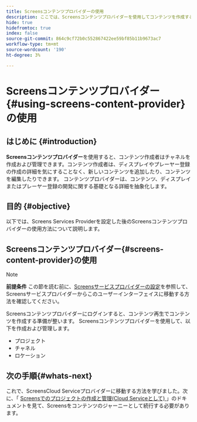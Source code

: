 ```yaml
---
title: Screensコンテンツプロバイダーの使用
description: ここでは、Screensコンテンツプロバイダーを使用してコンテンツを作成する方法について説明します。
hide: true
hidefromtoc: true
index: false
source-git-commit: 864c9cf72b0c552867422ee59bf85b11b9673ac7
workflow-type: tm+mt
source-wordcount: '190'
ht-degree: 3%

---
```



# Screensコンテンツプロバイダー{#using-screens-content-provider}の使用

## はじめに {#introduction}

**Screensコンテンツプロバイダー**&#x200B;を使用すると、コンテンツ作成者はチャネルを作成および管理できます。コンテンツ作成者は、ディスプレイやプレーヤー登録の作成の詳細を気にすることなく、新しいコンテンツを追加したり、コンテンツを編集したりできます。 コンテンツプロバイダーは、コンテンツ、ディスプレイまたはプレーヤー登録の開発に関する基礎となる詳細を抽象化します。

## 目的 {#objective}

以下では、Screens Services Providerを設定した後のScreensコンテンツプロバイダーの使用方法について説明します。

## Screensコンテンツプロバイダー{#screens-content-provider}の使用

>[!NOTE]
>**前提条件**
>この節を読む前に、[Screensサービスプロバイダーの設定](/help/screens-cloud/setting-up-project/setting-up-screens-services-provider.md)を参照して、Screensサービスプロバイダーからこのユーザーインターフェイスに移動する方法を確認してください。

Screensコンテンツプロバイダーにログインすると、コンテンツ再生でコンテンツを作成する準備が整います。 Screensコンテンツプロバイダーを使用して、以下を作成および管理します。

* プロジェクト
* チャネル
* ロケーション

## 次の手順{#whats-next}

これで、ScreensCloud Serviceプロバイダーに移動する方法を学びました。次に、「 [Screensでのプロジェクトの作成と管理(Cloud Serviceとして) ](/help/screens-cloud/creating-content/creating-projects-screens-cloud.md) 」のドキュメントを見て、Screensをコンテンツのジャーニーとして続行する必要があります。


